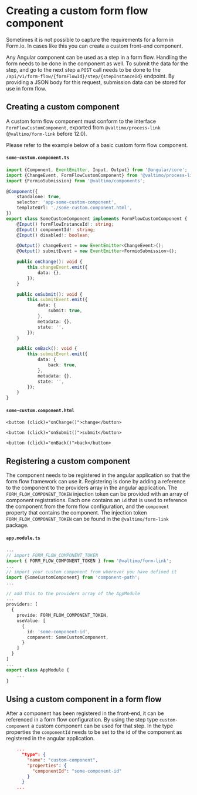 # Creating a custom form flow component

Sometimes it is not possible to capture the requirements for a form in Form.io. In cases like this you can create a 
custom front-end component.

Any Angular component can be used as a step in a form flow. Handling the form needs to be done in the component
as well. To submit the data for the step, and go to the next step a `POST` call needs to be done to the
`/api/v1/form-flow/{formFlowId}/step/{stepInstanceId}` endpoint. By providing a JSON body for this request, submission 
data can be stored for use in form flow. 

## Creating a custom component

A custom form flow component must conform to the interface `FormFlowCustomComponent`, exported from `@valtimo/process-link`
(`@valtimo/form-link` before 12.0).

Please refer to the example below of a basic custom form flow component.

#### **`some-custom.component.ts`**
```typescript
import {Component, EventEmitter, Input, Output} from '@angular/core';
import {ChangeEvent, FormFlowCustomComponent} from '@valtimo/process-link';
import {FormioSubmission} from '@valtimo/components';

@Component({
    standalone: true,
    selector: 'app-some-custom-component',
    templateUrl: './some-custom.component.html',
})
export class SomeCustomComponent implements FormFlowCustomComponent {
    @Input() formFlowInstanceId!: string;
    @Input() componentId!: string;
    @Input() disabled!: boolean;

    @Output() changeEvent = new EventEmitter<ChangeEvent>();
    @Output() submitEvent = new EventEmitter<FormioSubmission>();

    public onChange(): void {
        this.changeEvent.emit({
            data: {},
        });
    }

    public onSubmit(): void {
        this.submitEvent.emit({
            data: {
                submit: true,
            },
            metadata: {},
            state: '',
        });
    }

    public onBack(): void {
        this.submitEvent.emit({
            data: {
                back: true,
            },
            metadata: {},
            state: '',
        });
    }
}
```

#### **`some-custom.component.html`**
```angular2html
<button (click)="onChange()">change</button>

<button (click)="onSubmit()">submit</button>

<button (click)="onBack()">back</button>
```

## Registering a custom component

The component needs to be registered in the angular application so that the form flow framework can use it. Registering
is done by adding a reference to the component to the providers array in the angular application. The 
`FORM_FLOW_COMPONENT_TOKEN` injection token can be provided with an array of component registrations. Each one contains an `id` 
that is used to reference the component from the form flow configuration, and the `component` property that contains 
the component. The injection token `FORM_FLOW_COMPONENT_TOKEN` can be found in the `@valtimo/form-link` package.

#### **`app.module.ts`**

```typescript
...
// import FORM_FLOW_COMPONENT_TOKEN
import { FORM_FLOW_COMPONENT_TOKEN } from '@valtimo/form-link';
...
// import your custom component from wherever you have defined it
import {SomeCustomComponent} from 'component-path';
...

// add this to the providers array of the AppModule
...
providers: [
  {
    provide: FORM_FLOW_COMPONENT_TOKEN,
    useValue: [
      {
        id: 'some-component-id',
        component: SomeCustomComponent,
      }
    ]
  }
]
...
export class AppModule {
    ...
}
```

## Using a custom component in a form flow

After a component has been registered in the front-end, it can be referenced in a form flow configuration. By using
the step type `custom-component` a custom component can be used for that step. In the type properties the `componentId`
needs to be set to the id of the component as registered in the angular application.

```json
    ...
      "type": {
        "name": "custom-component",
        "properties": {
          "componentId": "some-component-id"
        }
      }
    ...
```
